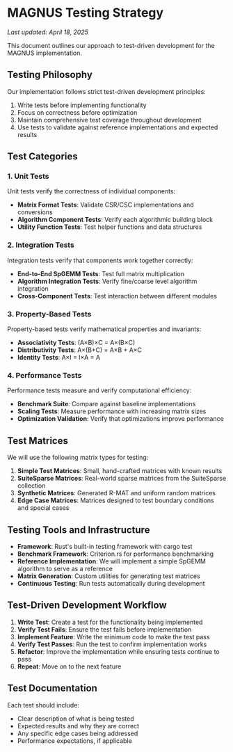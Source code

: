 # MAGNUS Testing Strategy

*Last updated: April 18, 2025*

This document outlines our approach to test-driven development for the MAGNUS implementation.

## Testing Philosophy

Our implementation follows strict test-driven development principles:
1. Write tests before implementing functionality
2. Focus on correctness before optimization
3. Maintain comprehensive test coverage throughout development
4. Use tests to validate against reference implementations and expected results

## Test Categories

### 1. Unit Tests

Unit tests verify the correctness of individual components:

- **Matrix Format Tests**: Validate CSR/CSC implementations and conversions
- **Algorithm Component Tests**: Verify each algorithmic building block
- **Utility Function Tests**: Test helper functions and data structures

### 2. Integration Tests

Integration tests verify that components work together correctly:

- **End-to-End SpGEMM Tests**: Test full matrix multiplication
- **Algorithm Integration Tests**: Verify fine/coarse level algorithm integration
- **Cross-Component Tests**: Test interaction between different modules

### 3. Property-Based Tests

Property-based tests verify mathematical properties and invariants:

- **Associativity Tests**: (A×B)×C = A×(B×C)
- **Distributivity Tests**: A×(B+C) = A×B + A×C
- **Identity Tests**: A×I = I×A = A

### 4. Performance Tests

Performance tests measure and verify computational efficiency:

- **Benchmark Suite**: Compare against baseline implementations
- **Scaling Tests**: Measure performance with increasing matrix sizes
- **Optimization Validation**: Verify that optimizations improve performance

## Test Matrices

We will use the following matrix types for testing:

1. **Simple Test Matrices**: Small, hand-crafted matrices with known results
2. **SuiteSparse Matrices**: Real-world sparse matrices from the SuiteSparse collection
3. **Synthetic Matrices**: Generated R-MAT and uniform random matrices
4. **Edge Case Matrices**: Matrices designed to test boundary conditions and special cases

## Testing Tools and Infrastructure

- **Framework**: Rust's built-in testing framework with cargo test
- **Benchmark Framework**: Criterion.rs for performance benchmarking
- **Reference Implementation**: We will implement a simple SpGEMM algorithm to serve as a reference
- **Matrix Generation**: Custom utilities for generating test matrices
- **Continuous Testing**: Run tests automatically during development

## Test-Driven Development Workflow

1. **Write Test**: Create a test for the functionality being implemented
2. **Verify Test Fails**: Ensure the test fails before implementation
3. **Implement Feature**: Write the minimum code to make the test pass
4. **Verify Test Passes**: Run the test to confirm implementation works
5. **Refactor**: Improve the implementation while ensuring tests continue to pass
6. **Repeat**: Move on to the next feature

## Test Documentation

Each test should include:
- Clear description of what is being tested
- Expected results and why they are correct
- Any specific edge cases being addressed
- Performance expectations, if applicable